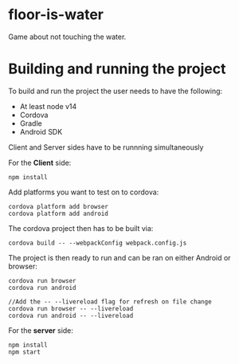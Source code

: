 # floor-is-water
Game about not touching the water. 


# Building and running the project 

To build and run the project the user needs to have the following:
* At least node v14
* Cordova
* Gradle
* Android SDK 


Client and Server sides have to be runnning simultaneously

For the **Client** side:
```
npm install
```

Add platforms you want to test on to cordova:
```
cordova platform add browser
cordova platform add android
```

The cordova project then has to be built via:
```
cordova build -- --webpackConfig webpack.config.js 
 ```

The project is then ready to run and can be ran on either Android or browser: 
```
cordova run browser
cordova run android

//Add the -- --livereload flag for refresh on file change
cordova run browser -- --livereload
cordova run android -- --livereload
 ```
 
 
For the **server** side:
```
npm install
npm start
```
